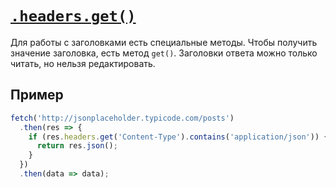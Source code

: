 # [`.headers.get()`](../../index.md)

Для работы с заголовками есть специальные методы. Чтобы получить значение заголовка, есть метод `get()`. Заголовки ответа можно только читать, но нельзя редактировать.

## Пример

```js
fetch('http://jsonplaceholder.typicode.com/posts')
  .then(res => {
    if (res.headers.get('Content-Type').contains('application/json')) {
      return res.json();
    }
  })
  .then(data => data);
```
